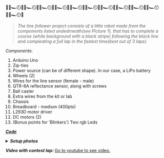   🏁🚦🏎️⏲️🏁🚦🏎️⏲️🏁🚦🏎️⏲️🏁🚦🏎️⏲️🏁🚦🏎️⏲️🏁🚦🏎️⏲️🏁🚦🏎️⏲️🏁🚦🏎️⏲️🏁🚦🏎️⏲️🏁🚦🏎️⏲️🏁🚦🏎️⏲️🏁
  
  > <i>The line follower project consists of a little robot made from the components listed undedrneath(see Picture 1), that has to complete a course (white background with a black stripe) following the black line and compleating a full lap in the  fastest time(best out of 3 laps).  </i> <br>

 <i>Components</i>:
  1. Arduino Uno
  2. Zip-ties
  3. Power source (can be of different shape). In our case, a LiPo battery
  4. Wheels (2) 
  5. Wires for the line sensor (female - male)
  6. QTR-8A reflectance sensor, along with screws
  7. Ball caster
  8. Extra wires from the kit or lab
  9. Chassis
  10. Breadboard - medium (400pts)
  11. L293D motor driver
  12. DC motors (2)
  13. (Bonus points for 'Blinkers') Two rgb Leds
 
 
 [<i><b>Code</b></i>](https://github.com/Narcis22/LineFollower/blob/main/LineFollower.ino)

 
<details>
<summary><i><b>Setup photos</b></i></summary>
<br> 
 
 ![image](https://user-images.githubusercontent.com/62501946/212529655-0b4233cc-996a-4588-9c81-03e6b01a0ffd.png)

 <br>![IMG_1236](https://user-images.githubusercontent.com/62501946/212530192-3f48939c-fcc3-4220-8670-a135f8b630c2.jpg)

<br>![IMG_1239](https://user-images.githubusercontent.com/62501946/212530198-288ea9b2-57aa-4519-b42d-2f514094efa6.jpg)

<br>![IMG_1254](https://user-images.githubusercontent.com/62501946/212530213-dbe5cd1c-04f3-4fae-b90f-3d3058a3c565.jpg)

<br>![IMG_1240](https://user-images.githubusercontent.com/62501946/212530469-e9d2e3b8-5e0b-46bb-8add-2698c7f19fae.jpg)

<br>![IMG_1238](https://user-images.githubusercontent.com/62501946/212530470-f27cdac4-bfdb-4f34-8b25-8b08c1b870a0.jpg)

</details>

<i><b>Video with contest lap: </b></i>
[Go to youtube to see video.](https://youtu.be/cpxjYtifI8o)
